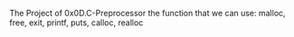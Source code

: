 The Project of 0x0D.C-Preprocessor 
the function that we can use: malloc, free, exit, printf, puts, calloc, realloc
